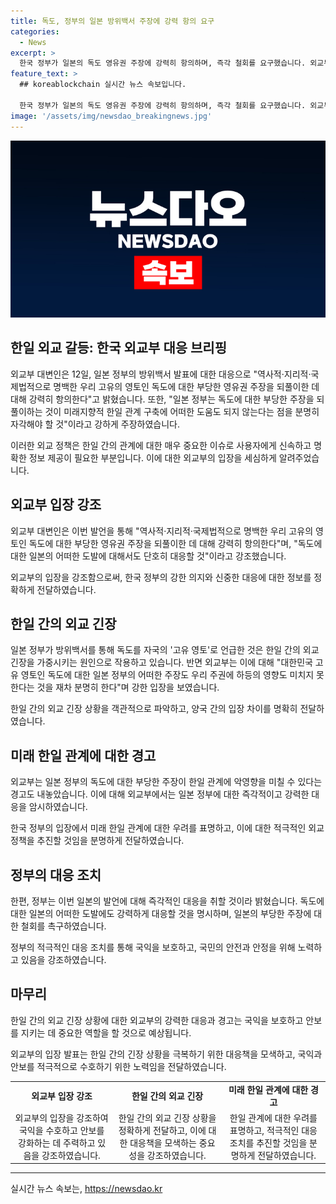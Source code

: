 ```yaml
---
title: 독도, 정부의 일본 방위백서 주장에 강력 항의 요구
categories:
  - News
excerpt: >
  한국 정부가 일본의 독도 영유권 주장에 강력히 항의하며, 즉각 철회를 요구했습니다. 외교부 대변인은 독도는 우리의 고유 영토라며 이를 강력히 주장하고, 미래를 위한 한일 관계 구축에 부정적인 영향을 줄 것이라고 경고했습니다. 또한, 어떠한 도발에도 단호히 대응할 것이라고 강조했습니다. 이러한 대응은 일본의 독도 주장을 한일 관계에 도움이 되지 않을 것이라고 명시했습니다.
feature_text: >
  ## koreablockchain 실시간 뉴스 속보입니다.

  한국 정부가 일본의 독도 영유권 주장에 강력히 항의하며, 즉각 철회를 요구했습니다. 외교부 대변인은 독도는 우리의 고유 영토라며 이를 강력히 주장하고, 미래를 위한 한일 관계 구축에 부정적인 영향을 줄 것이라고 경고했습니다. 또한, 어떠한 도발에도 단호히 대응할 것이라고 강조했습니다. 이러한 대응은 일본의 독도 주장을 한일 관계에 도움이 되지 않을 것이라고 명시했습니다.
image: '/assets/img/newsdao_breakingnews.jpg'
---
```


<p><img src="/assets/img/newsdao_breakingnews.jpg" alt="koreablockchain 속보" /></p>

<h2 data-ke-size="size26">한일 외교 갈등: 한국 외교부 대응 브리핑</h2>

<p>외교부 대변인은 12일, 일본 정부의 방위백서 발표에 대한 대응으로 "역사적·지리적·국제법적으로 명백한 우리 고유의 영토인 독도에 대한 부당한 영유권 주장을 되풀이한 데 대해 강력히 항의한다"고 밝혔습니다. 또한, "일본 정부는 독도에 대한 부당한 주장을 되풀이하는 것이 미래지향적 한일 관계 구축에 어떠한 도움도 되지 않는다는 점을 분명히 자각해야 할 것"이라고 강하게 주장하였습니다.</p>

<p data-ke-size="size16">이러한 외교 정책은 한일 간의 관계에 대한 매우 중요한 이슈로 사용자에게 신속하고 명확한 정보 제공이 필요한 부분입니다. 이에 대한 외교부의 입장을 세심하게 알려주었습니다.</p>

<h2 data-ke-size="size24">외교부 입장 강조</h2>

<p>외교부 대변인은 이번 발언을 통해 "역사적·지리적·국제법적으로 명백한 우리 고유의 영토인 독도에 대한 부당한 영유권 주장을 되풀이한 데 대해 강력히 항의한다"며, "독도에 대한 일본의 어떠한 도발에 대해서도 단호히 대응할 것"이라고 강조했습니다.</p>

<p data-ke-size="size16">외교부의 입장을 강조함으로써, 한국 정부의 강한 의지와 신중한 대응에 대한 정보를 정확하게 전달하였습니다.</p>

<h2 data-ke-size="size24">한일 간의 외교 긴장</h2>

<p>일본 정부가 방위백서를 통해 독도를 자국의 '고유 영토'로 언급한 것은 한일 간의 외교 긴장을 가중시키는 원인으로 작용하고 있습니다. 반면 외교부는 이에 대해 "대한민국 고유 영토인 독도에 대한 일본 정부의 어떠한 주장도 우리 주권에 하등의 영향도 미치지 못한다는 것을 재차 분명히 한다"며 강한 입장을 보였습니다.</p>

<p data-ke-size="size16">한일 간의 외교 긴장 상황을 객관적으로 파악하고, 양국 간의 입장 차이를 명확히 전달하였습니다.</p>

<h2 data-ke-size="size24">미래 한일 관계에 대한 경고</h2>

<p>외교부는 일본 정부의 독도에 대한 부당한 주장이 한일 관계에 악영향을 미칠 수 있다는 경고도 내놓았습니다. 이에 대해 외교부에서는 일본 정부에 대한 즉각적이고 강력한 대응을 암시하였습니다.</p>

<p data-ke-size="size16">한국 정부의 입장에서 미래 한일 관계에 대한 우려를 표명하고, 이에 대한 적극적인 외교 정책을 추진할 것임을 분명하게 전달하였습니다.</p>

<h2 data-ke-size="size24">정부의 대응 조치</h2>

<p>한편, 정부는 이번 일본의 발언에 대해 즉각적인 대응을 취할 것이라 밝혔습니다. 독도에 대한 일본의 어떠한 도발에도 강력하게 대응할 것을 명시하며, 일본의 부당한 주장에 대한 철회를 촉구하였습니다.</p>

<p data-ke-size="size16">정부의 적극적인 대응 조치를 통해 국익을 보호하고, 국민의 안전과 안정을 위해 노력하고 있음을 강조하였습니다.</p>

<h2 data-ke-size="size24">마무리</h2>

<p>한일 간의 외교 긴장 상황에 대한 외교부의 강력한 대응과 경고는 국익을 보호하고 안보를 지키는 데 중요한 역할을 할 것으로 예상됩니다.</p>

<p data-ke-size="size16">외교부의 입장 발표는 한일 간의 긴장 상황을 극복하기 위한 대응책을 모색하고, 국익과 안보를 적극적으로 수호하기 위한 노력임을 전달하였습니다.</p>

<table>
  <tr>
    <td style="text-align: center; height: 17px;"><b>외교부 입장 강조</b></td>
    <td style="text-align: center; height: 17px;"><b>한일 간의 외교 긴장</b></td>
    <td style="text-align: center; height: 17px;"><b>미래 한일 관계에 대한 경고</b></td>
  </tr>
  <tr>
    <td style="text-align: center; height: 17px;">외교부의 입장을 강조하여 국익을 수호하고 안보를 강화하는 데 주력하고 있음을 강조하였습니다.</td>
    <td style="text-align: center; height: 17px;">한일 간의 외교 긴장 상황을 정확하게 전달하고, 이에 대한 대응책을 모색하는 중요성을 강조하였습니다.</td>
    <td style="text-align: center; height: 17px;">한일 관계에 대한 우려를 표명하고, 적극적인 대응 조치를 추진할 것임을 분명하게 전달하였습니다.</td>
  </tr>
</table>

<hr>
실시간 뉴스 속보는, <a href="https://newsdao.kr" rel="dofollow">https://newsdao.kr</a>


